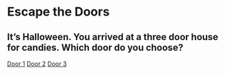 # Escape the Doors
## It’s Halloween. You arrived at a three door house for candies. Which door do you choose?

[Door 1](door1/door1.md)
[Door 2](door2/door2.md)
[Door 3](door3/door3.md)